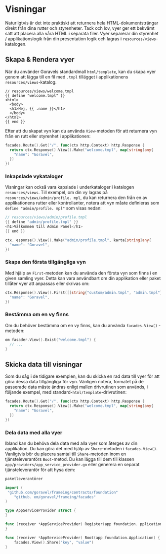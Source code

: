 # Visningar

Naturligtvis är det inte praktiskt att returnera hela HTML-dokumentsträngar direkt från dina rutter och styrenheter.
Tack och lov, vyer ger ett bekvämt sätt att placera alla våra HTML i separata filer. Vyer separerar din styrenhet /
applikationslogik från din presentation logik och lagras i `resources/views`-katalogen.

## Skapa & Rendera vyer

När du använder Goravels standardmall `html/template`, kan du skapa vyer genom att lägga till en fil med `.tmpl`
tillägget i applikationens `resources/views`-katalog.

```
// resources/views/welcome.tmpl
{{ define "welcome.tmpl" }}
<html>
  <body>
  <h1>Hej, {{ .name }}</h1>
  </body>
</html>
{{ end }}
```

Efter att du skapat vyn kan du använda `View`-metoden för att returnera vyn från en rutt eller styrenhet i applikationen:

```go
facades.Route().Get("/", func(ctx http.Context) http.Response {
  return ctx.Response().View().Make("welcome.tmpl", map[string]any{
    "name": "Goravel",
  })
})
```

### Inkapslade vykataloger

Visningar kan också vara kapslade i underkataloger i katalogen `resources/views`. Till exempel, om din vy lagras
på `resources/views/admin/profile. mpl`, du kan returnera den från en av applikationens rutter eller kontrollanter, notera
att vyn måste definieras som `define "admin/profile. mpl"` som visas nedan:

```go
// resources/views/admin/profile.tmpl
{{ define "admin/profile.tmpl" }}
<h1>Välkommen till Admin Panel</h1>
{{ end }}

ctx. esponse().View().Make("admin/profile.tmpl", karta[string]any{
  "name": "Goravel",
})
```

### Skapa den första tillgängliga vyn

Med hjälp av `First`-metoden kan du använda den första vyn som finns i en given samling vyer. Detta kan vara användbart om din
applikation eller paket tillåter vyer att anpassas eller skrivas om:

```go
ctx.Response().View().First([]string{"custom/admin.tmpl", "admin.tmpl"}, karta[string]any{
  "name": "Goravel",
})
```

### Bestämma om en vy finns

Om du behöver bestämma om en vy finns, kan du använda `facades.View()` -metoden:

```go
om fasader.View().Exist("welcome.tmpl") {
  // ...
}
```

## Skicka data till visningar

Som du såg i de tidigare exemplen, kan du skicka en rad data till vyer för att göra dessa data tillgängliga för vyn.
Vänligen notera, formatet på de passerade data måste ändras enligt mallen drivrutinen som används, i följande
exempel, med standard-`html/template`-drivrutinen:

```go
facades.Route().Get("/", func(ctx http.Context) http.Response {
  return ctx.Response().View().Make("welcome.tmpl", map[string]any{
    "name": "Goravel",
  })
})
```

### Dela data med alla vyer

Ibland kan du behöva dela data med alla vyer som återges av din applikation. Du kan göra det med hjälp av
`Share`-metoden i `facades.View()`. Vanligtvis bör du placera samtal till `Share`-metoden inom en tjänsteleverantörs
`Boot`-metod. Du kan lägga till dem till klassen `app/providers/app_service_provider.go` eller generera en separat
tjänsteleverantör för att hysa dem:

```go
paketleverantörer

import (
 "github.com/goravel/frameing/contracts/foundation"
    "github. om/goravel/frameing/facades"
)

type AppServiceProvider struct {
}

func (receiver *AppServiceProvider) Register(app foundation. pplication) {
}

func (receiver *AppServiceProvider) Boot(app foundation.Application) {
    facades.View().Share("key", "value")
}
```
